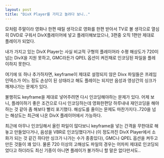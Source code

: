 ```yaml
---
layout: post
title: "DivX Player를 가지고 놀려다 보니.."
---
```


모처럼 주말이라 영화나 한편 때릴 생각으로 영화를 한편 받아서 TV로 볼 생각으로 열심히 DVD로 구워서 DivX플레이어에 넣고 플레이해보았으나, 3편중 오직 1편만 제대로 플레이가 되었다.

내가 가지고 있는 DivX Player는 사실 비교적 구형의 플레이어라 수평 해상도가 720이 넘는 DivX을 지원 못하고, GMC라든가 QPEL 옵션이 켜진채로 인코딩된 파일을 플레이하지 못한다.

여기에 또 하나 추가하자면, keyframe이 제대로 설정되지 않은 Divx 파일들은 프레임인덱스가 어느 정도 손상이 된 상태라고 해도 플레이는 되지만 음성과 영상간의 싱크가 깨져나가는 문제가 있다.

불행히도 keyframe을 제대로 넣어주려면 다시 인코딩해야하는 문제가 있다. 어제 보니, 플레이하기 좋은 조건으로 다시 인코딩하는데 영화한편당 하루내내 재인코딩을 해야하는 것 같아 좀 해보다 빨리 포기했다. 해상도를 줄이는 문제도 마찬가지다..720을 넘는 해상도는 최근에 나온 DivX 플레이어에서 가능하다.

최근에 아무나 인코딩해서 올린 파일이 많다보니 keyframe을 넣는 간격을 무한대로 해놓고 만들었다거나, 음성을 VBR로 인코딩했다거나 (이 정도까진 DivX Player에서 소화가 되는 것 같긴 하다만 싱크가 나가는 수가 종종있다), GMC나 QPEL 옵션을 켜두고 만든 것들이 꽤 있다. 물론 720 이상의 고해상도 파일의 경우는 어차피 제대로 인코딩되었다고 하더라도 최신 기종이 아니면 플레이가 불가하니 할 말은 없다만서도..


